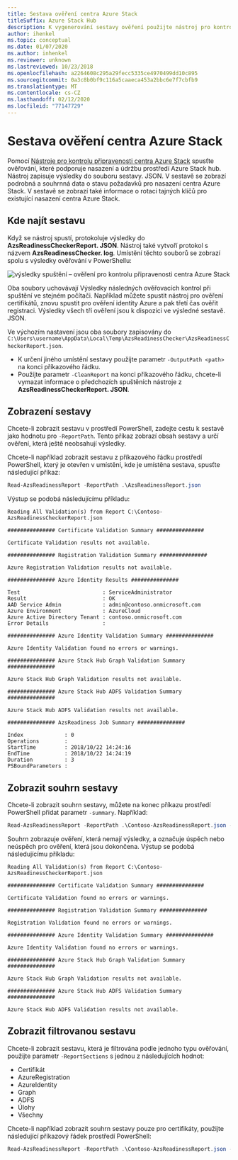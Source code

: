 ```yaml
---
title: Sestava ověření centra Azure Stack
titleSuffix: Azure Stack Hub
description: K vygenerování sestavy ověření použijte nástroj pro kontrolu připravenosti centra Azure Stack.
author: ihenkel
ms.topic: conceptual
ms.date: 01/07/2020
ms.author: inhenkel
ms.reviewer: unknown
ms.lastreviewed: 10/23/2018
ms.openlocfilehash: a2264608c295a29fecc5335ce4970499dd10c895
ms.sourcegitcommit: 0a3c8b0bf9c116a5caaeca453a2bbc6e7f7cbfb9
ms.translationtype: MT
ms.contentlocale: cs-CZ
ms.lasthandoff: 02/12/2020
ms.locfileid: "77147729"
---
```

# <a name="azure-stack-hub-validation-report"></a>Sestava ověření centra Azure Stack

Pomocí [Nástroje pro kontrolu připravenosti centra Azure Stack](https://www.powershellgallery.com/packages/Microsoft.AzureStack.ReadinessChecker/1.2002.1111.69) spusťte ověřování, které podporuje nasazení a údržbu prostředí Azure Stack hub. Nástroj zapisuje výsledky do souboru sestavy. JSON. V sestavě se zobrazí podrobná a souhrnná data o stavu požadavků pro nasazení centra Azure Stack. V sestavě se zobrazí také informace o rotaci tajných klíčů pro existující nasazení centra Azure Stack.  

## <a name="where-to-find-the-report"></a>Kde najít sestavu

Když se nástroj spustí, protokoluje výsledky do **AzsReadinessCheckerReport. JSON**. Nástroj také vytvoří protokol s názvem **AzsReadinessChecker. log**. Umístění těchto souborů se zobrazí spolu s výsledky ověřování v PowerShellu:

![výsledky spuštění – ověření pro kontrolu připravenosti centra Azure Stack](./media/azure-stack-validation-report/validation.png)

Oba soubory uchovávají Výsledky následných ověřovacích kontrol při spuštění ve stejném počítači. Například můžete spustit nástroj pro ověření certifikátů, znovu spustit pro ověření identity Azure a pak třetí čas ověřit registraci. Výsledky všech tří ověření jsou k dispozici ve výsledné sestavě. JSON.  

Ve výchozím nastavení jsou oba soubory zapisovány do `C:\Users\username\AppData\Local\Temp\AzsReadinessChecker\AzsReadinessCheckerReport.json`.  

- K určení jiného umístění sestavy použijte parametr `-OutputPath <path>` na konci příkazového řádku.
- Použijte parametr `-CleanReport` na konci příkazového řádku, chcete-li vymazat informace o předchozích spuštěních nástroje z **AzsReadinessCheckerReport. JSON**.

## <a name="view-the-report"></a>Zobrazení sestavy

Chcete-li zobrazit sestavu v prostředí PowerShell, zadejte cestu k sestavě jako hodnotu pro `-ReportPath`. Tento příkaz zobrazí obsah sestavy a určí ověření, která ještě neobsahují výsledky.

Chcete-li například zobrazit sestavu z příkazového řádku prostředí PowerShell, který je otevřen v umístění, kde je umístěna sestava, spusťte následující příkaz:

```powershell
Read-AzsReadinessReport -ReportPath .\AzsReadinessReport.json
```

Výstup se podobá následujícímu příkladu:

```shell
Reading All Validation(s) from Report C:\Contoso-AzsReadinessCheckerReport.json

############### Certificate Validation Summary ###############

Certificate Validation results not available.

############### Registration Validation Summary ###############

Azure Registration Validation results not available.

############### Azure Identity Results ###############

Test                          : ServiceAdministrator
Result                        : OK
AAD Service Admin             : admin@contoso.onmicrosoft.com
Azure Environment             : AzureCloud
Azure Active Directory Tenant : contoso.onmicrosoft.com
Error Details                 : 

############### Azure Identity Validation Summary ###############

Azure Identity Validation found no errors or warnings.

############### Azure Stack Hub Graph Validation Summary ###############

Azure Stack Hub Graph Validation results not available.

############### Azure Stack Hub ADFS Validation Summary ###############

Azure Stack Hub ADFS Validation results not available.

############### AzsReadiness Job Summary ###############

Index             : 0
Operations        : 
StartTime         : 2018/10/22 14:24:16
EndTime           : 2018/10/22 14:24:19
Duration          : 3
PSBoundParameters :
```

## <a name="view-the-report-summary"></a>Zobrazit souhrn sestavy

Chcete-li zobrazit souhrn sestavy, můžete na konec příkazu prostředí PowerShell přidat parametr `-summary`. Například:

```powershell
Read-AzsReadinessReport -ReportPath .\Contoso-AzsReadinessReport.json -summary
```

Souhrn zobrazuje ověření, která nemají výsledky, a označuje úspěch nebo neúspěch pro ověření, která jsou dokončena. Výstup se podobá následujícímu příkladu:

```shell
Reading All Validation(s) from Report C:\Contoso-AzsReadinessCheckerReport.json

############### Certificate Validation Summary ###############

Certificate Validation found no errors or warnings.

############### Registration Validation Summary ###############

Registration Validation found no errors or warnings.

############### Azure Identity Validation Summary ###############

Azure Identity Validation found no errors or warnings.

############### Azure Stack Hub Graph Validation Summary ###############

Azure Stack Hub Graph Validation results not available.

############### Azure Stack Hub ADFS Validation Summary ###############

Azure Stack Hub ADFS Validation results not available.
```

## <a name="view-a-filtered-report"></a>Zobrazit filtrovanou sestavu

Chcete-li zobrazit sestavu, která je filtrována podle jednoho typu ověřování, použijte parametr `-ReportSections` s jednou z následujících hodnot:

- Certifikát
- AzureRegistration
- AzureIdentity
- Graph
- ADFS
- Úlohy
- Všechny  

Chcete-li například zobrazit souhrn sestavy pouze pro certifikáty, použijte následující příkazový řádek prostředí PowerShell:

```powershell
Read-AzsReadinessReport -ReportPath .\Contoso-AzsReadinessReport.json -ReportSections Certificate - Summary
```
